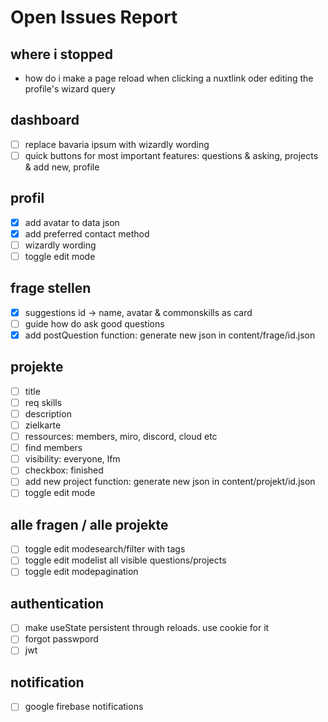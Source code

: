 # Open Issues Report

## where i stopped
- how do i make a page reload when clicking a nuxtlink oder editing the profile's wizard query

## dashboard
- [ ] replace bavaria ipsum with wizardly wording
- [ ] quick buttons for most important features: questions & asking, projects & add new, profile

## profil
- [x] add avatar to data json
- [x] add preferred contact method
- [ ] wizardly wording
- [ ] toggle edit mode

## frage stellen
- [x] suggestions id -> name, avatar & commonskills as card
- [ ] guide how do ask good questions
- [x] add postQuestion function: generate new json in content/frage/id.json

## projekte
- [ ] title
- [ ] req skills
- [ ] description
- [ ] zielkarte
- [ ] ressources: members, miro, discord, cloud etc
- [ ] find members
- [ ] visibility: everyone, lfm
- [ ] checkbox: finished
- [ ] add new project function: generate new json in content/projekt/id.json
- [ ] toggle edit mode

## alle fragen / alle projekte
- [ ] toggle edit modesearch/filter with tags
- [ ] toggle edit modelist all visible questions/projects
- [ ] toggle edit modepagination

## authentication
- [ ] make useState persistent through reloads. use cookie for it
- [ ] forgot passwpord
- [ ] jwt

## notification
- [ ] google firebase notifications